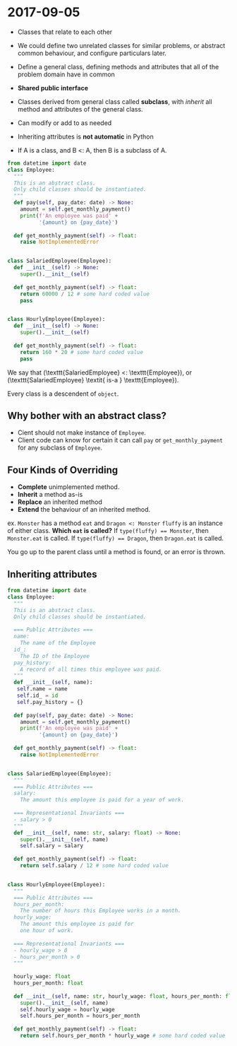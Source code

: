 # 2017-09-05

* Classes that relate to each other

* We could define two unrelated classes for similar problems, or abstract common behaviour, and configure particulars later.

* Define a general class, defining methods and attributes that all of the problem domain have in common
* **Shared public interface**

* Classes derived from general class called **subclass**, with _inherit_ all method and attributes of the general class.
* Can modify or add to as needed

* Inheriting attributes is **not automatic** in Python

* If A is a class, and B <: A, then B is a subclass of A.


```python
from datetime import date
class Employee:
  """
  This is an abstract class.
  Only child classes should be instantiated.
  """
  def pay(self, pay_date: date) -> None:
    amount = self.get_monthly_payment()
    print(f'An employee was paid' + 
          '{amount} on {pay_date}')
          
  def get_monthly_payment(self) -> float:
    raise NotImplementedError


class SalariedEmployee(Employee):
  def __init__(self) -> None:
    super().__init__(self)
  
  def get_monthly_payment(self) -> float:
    return 60000 / 12 # some hard coded value
    pass


class HourlyEmployee(Employee):
  def __init__(self) -> None:
    super().__init__(self)
  
  def get_monthly_payment(self) -> float:
    return 160 * 20 # some hard coded value
    pass
```

We say that \(\texttt{SalariedEmployee} <: \texttt{Employee}\), or \(\texttt{SalariedEmployee} \textit{ is-a } \texttt{Employee}\).

Every class is a descendent of `object`. 

## Why bother with an abstract class?
* Cient should not make instance of `Employee`. 
* Client code can know for certain it can call `pay` or `get_monthly_payment` for any subclass of `Employee`.

## Four Kinds of Overriding
* **Complete** unimplemented method.
* **Inherit** a method as-is
* **Replace** an inherited method
* **Extend** the behaviour of an inherited method.

ex. `Monster` has a method `eat` and `Dragon <: Monster` `fluffy` is an instance of either class. 
**Which `eat` is called?**
If `type(fluffy) == Monster`, then `Monster.eat` is called.
If `type(fluffy) == Dragon`, then `Dragon.eat` is called. 

You go up to the parent class until a method is found, or an error is thrown. 

## Inheriting attributes

```python
from datetime import date
class Employee:
  """
  This is an abstract class.
  Only child classes should be instantiated.
  
  === Public Attributes ===
  name: 
    The name of the Employee
  id_:
    The ID of the Employee
  pay_history:
    A record of all times this employee was paid.
  """
  def __init__(self, name):
   self.name = name
   self.id_ = id
   self.pay_history = {}
  
  def pay(self, pay_date: date) -> None:
    amount = self.get_monthly_payment()
    print(f'An employee was paid' + 
          '{amount} on {pay_date}')
          
  def get_monthly_payment(self) -> float:
    raise NotImplementedError


class SalariedEmployee(Employee):
  """
  === Public Attributes ===
  salary:
    The amount this employee is paid for a year of work.
    
  === Representational Invariants ===
  - salary > 0
  """
  def __init__(self, name: str, salary: float) -> None:
    super().__init__(self, name)
    self.salary = salary
  
  def get_monthly_payment(self) -> float:
    return self.salary / 12 # some hard coded value


class HourlyEmployee(Employee):
  """
  === Public Attributes ===
  hours_per_month: 
    The number of hours this Employee works in a month.
  hourly_wage:
    The amount this employee is paid for
    one hour of work.
    
  === Representational Invariants ===
  - hourly_wage > 0
  - hours_per_month > 0
  """
  
  hourly_wage: float
  hours_per_month: float
  
  def __init__(self, name: str, hourly_wage: float, hours_per_month: float) -> None:
    super().__init__(self, name)
    self.hourly_wage = hourly_wage
    self.hours_per_month = hours_per_month
  
  def get_monthly_payment(self) -> float:
    return self.hours_per_month * hourly_wage # some hard coded value
```

